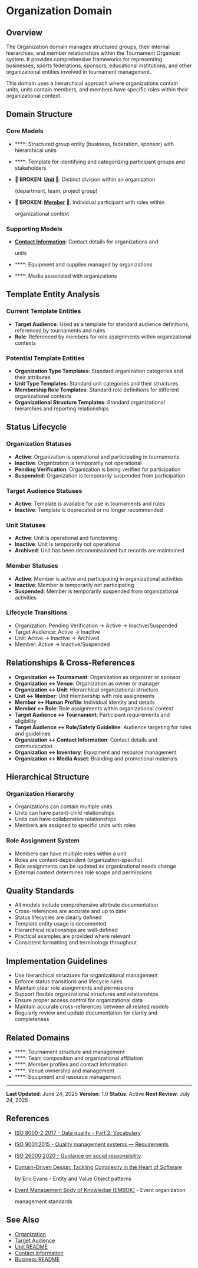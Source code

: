 # **Organization Domain**

## **Overview**

The Organization domain manages structured groups, their internal hierarchies, and member relationships within the
Tournament Organizer system. It provides comprehensive frameworks for representing businesses, sports federations,
sponsors, educational institutions, and other organizational entities involved in tournament management.

This domain uses a hierarchical approach where organizations contain units, units contain members, and members have
specific roles within their organizational context.

## **Domain Structure**

### **Core Models**

- \*\*\*\*: Structured group entity (business, federation, sponsor) with hierarchical units
- \*\*\*\*: Template for identifying and categorizing participant groups and stakeholders
- **🚨 **BROKEN:** [Unit](../organization/unit/unit.md) 🚨**: Distinct division within an organization

  (department, team, project group)

- **🚨 **BROKEN:** [Member](../organization/unit/member.md) 🚨**: Individual participant with roles within

  organizational context

### **Supporting Models**

- **[Contact Information](../identity/contact_information.md)**: Contact details for organizations and

  units

- \*\*\*\*: Equipment and supplies managed by organizations
- \*\*\*\*: Media associated with organizations

## **Template Entity Analysis**

### **Current Template Entities**

- **Target Audience**: Used as a template for standard audience definitions, referenced by tournaments and rules
- **Role**: Referenced by members for role assignments within organizational contexts

### **Potential Template Entities**

- **Organization Type Templates**: Standard organization categories and their attributes
- **Unit Type Templates**: Standard unit categories and their structures
- **Membership Role Templates**: Standard role definitions for different organizational contexts
- **Organizational Structure Templates**: Standard organizational hierarchies and reporting relationships

## **Status Lifecycle**

### **Organization Statuses**

- **Active**: Organization is operational and participating in tournaments
- **Inactive**: Organization is temporarily not operational
- **Pending Verification**: Organization is being verified for participation
- **Suspended**: Organization is temporarily suspended from participation

### **Target Audience Statuses**

- **Active**: Template is available for use in tournaments and rules
- **Inactive**: Template is deprecated or no longer recommended

### **Unit Statuses**

- **Active**: Unit is operational and functioning
- **Inactive**: Unit is temporarily not operational
- **Archived**: Unit has been decommissioned but records are maintained

### **Member Statuses**

- **Active**: Member is active and participating in organizational activities
- **Inactive**: Member is temporarily not participating
- **Suspended**: Member is temporarily suspended from organizational activities

### **Lifecycle Transitions**

- Organization: Pending Verification → Active → Inactive/Suspended
- Target Audience: Active → Inactive
- Unit: Active → Inactive → Archived
- Member: Active → Inactive/Suspended

## **Relationships & Cross-References**

- **Organization ↔ Tournament**: Organization as organizer or sponsor
- **Organization ↔ Venue**: Organization as owner or manager
- **Organization ↔ Unit**: Hierarchical organizational structure
- **Unit ↔ Member**: Unit membership with role assignments
- **Member ↔ Human Profile**: Individual identity and details
- **Member ↔ Role**: Role assignments within organizational context
- **Target Audience ↔ Tournament**: Participant requirements and eligibility
- **Target Audience ↔ Rule/Safety Guideline**: Audience targeting for rules and guidelines
- **Organization ↔ Contact Information**: Contact details and communication
- **Organization ↔ Inventory**: Equipment and resource management
- **Organization ↔ Media Asset**: Branding and promotional materials

## **Hierarchical Structure**

### **Organization Hierarchy**

- Organizations can contain multiple units
- Units can have parent-child relationships
- Units can have collaborative relationships
- Members are assigned to specific units with roles

### **Role Assignment System**

- Members can have multiple roles within a unit
- Roles are context-dependent (organization-specific)
- Role assignments can be updated as organizational needs change
- External context determines role scope and permissions

## **Quality Standards**

- All models include comprehensive attribute documentation
- Cross-references are accurate and up to date
- Status lifecycles are clearly defined
- Template entity usage is documented
- Hierarchical relationships are well-defined
- Practical examples are provided where relevant
- Consistent formatting and terminology throughout

## **Implementation Guidelines**

- Use hierarchical structures for organizational management
- Enforce status transitions and lifecycle rules
- Maintain clear role assignments and permissions
- Support flexible organizational structures and relationships
- Ensure proper access control for organizational data
- Maintain accurate cross-references between all related models
- Regularly review and update documentation for clarity and completeness

## **Related Domains**

- \*\*\*\*: Tournament structure and management
- \*\*\*\*: Team composition and organizational affiliation
- \*\*\*\*: Member profiles and contact information
- \*\*\*\*: Venue ownership and management
- \*\*\*\*: Equipment and resource management

---

**Last Updated**: June 24, 2025 **Version**: 1.0 **Status**: Active **Next Review**: July 24, 2025

## References

- [ISO 8000-2:2017 - Data quality - Part 2: Vocabulary](https://www.iso.org/standard/36326.html)
- [ISO 9001:2015 - Quality management systems — Requirements](https://www.iso.org/standard/62085.html)
- [ISO 26000:2020 - Guidance on social responsibility](https://www.iso.org/standard/42546.html)
- [Domain-Driven Design: Tackling Complexity in the Heart of Software](https://www.amazon.com/Domain-Driven-Design-Tackling-Complexity-Software/dp/0321125215)

  by Eric Evans - Entity and Value Object patterns

- [Event Management Body of Knowledge (EMBOK)](https://www.embok.org/index.php/embok-model) - Event organization

  management standards

## See Also

- [Organization](../organization/organization.md)
- [Target Audience](../organization/target_audience.md)
- [Unit README](../organization/unit/README.md)
- [Contact Information](../identity/contact_information.md)
- [Business README](../README.md)
